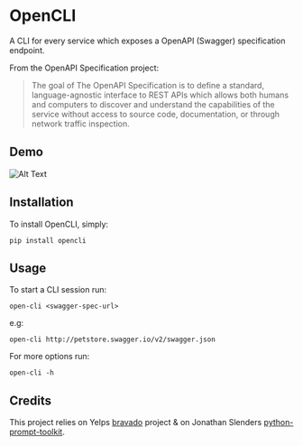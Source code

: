OpenCLI
=========
A CLI for every service which exposes a OpenAPI (Swagger) specification endpoint.

From the OpenAPI Specification project:

> The goal of The OpenAPI Specification is to define a standard, language-agnostic interface to REST APIs which allows both humans and computers to discover and understand the capabilities of the service without access to source code, documentation, or through network traffic inspection.

Demo
----

![Alt Text](https://github.com/sharbov/open-cli/blob/master/demo.gif)

Installation
------------
To install OpenCLI, simply:

    pip install opencli

Usage
-----

To start a CLI session run:

    open-cli <swagger-spec-url>

e.g:

    open-cli http://petstore.swagger.io/v2/swagger.json

For more options run:

    open-cli -h

Credits
-------
This project relies on Yelps [bravado](https://github.com/Yelp/bravado) project & on Jonathan Slenders [python-prompt-toolkit](https://github.com/jonathanslenders/python-prompt-toolkit).
